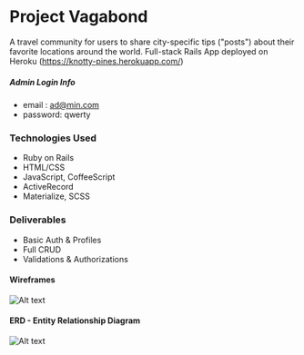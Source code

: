 # Project Vagabond

A travel community for users to share city-specific tips ("posts") about their favorite locations around the world. Full-stack Rails App deployed on Heroku (https://knotty-pines.herokuapp.com/)

##### Admin Login Info
- email : ad@min.com
- password: qwerty


### Technologies Used

* Ruby on Rails
* HTML/CSS
* JavaScript, CoffeeScript
* ActiveRecord
* Materialize, SCSS

### Deliverables

* Basic Auth & Profiles
* Full CRUD
* Validations & Authorizations

#### Wireframes

![Alt text](http://i.imgur.com/VAFz0Lm.png "Vagabond Wireframes")

#### ERD - Entity Relationship Diagram

![Alt text](http://i.imgur.com/5y7KJf6.png "Vagabond ERD")
